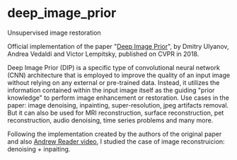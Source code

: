 # deep_image_prior
Unsupervised image restoration 

Official implementation of the paper "[Deep Image Prior]([url](https://sites.skoltech.ru/app/data/uploads/sites/25/2018/04/deep_image_prior.pdf)https://sites.skoltech.ru/app/data/uploads/sites/25/2018/04/deep_image_prior.pdf)", by Dmitry Ulyanov, Andrea Vedaldi and Victor Lempitsky, published on CVPR in 2018.

Deep Image Prior (DIP) is a specific type of convolutional neural network (CNN) architecture that is employed to improve the quality of an input image without relying on any external or pre-trained data. Instead, it utilizes the information contained within the input image itself as the guiding "prior knowledge" to perform image enhancement or restoration.
Use cases in the paper: image denoising, inpainting, super-resolution, jpeg artifacts removal. But it can also be used for MRI reconstruction, surface reconstruction, pet reconstruction, audio denoising, time series problems and many more.

Following the implementation created by the authors of the original paper and also [Andrew Reader video]([url](https://www.youtube.com/watch?v=FPzi8cUhNNY)https://www.youtube.com/watch?v=FPzi8cUhNNY), I studied the case of image reconstruicion: denoising + inpaiting.  

